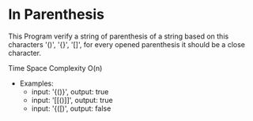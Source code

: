 # In Parenthesis

This Program verify a string of parenthesis of a string based on this characters '()', '{}', '[]', for every opened parenthesis it should be a close character.

Time Space Complexity O(n)

- Examples:
  - input: '{()}', output: true
  - input: '[[()]]', output: true
  - input: '{([)', output: false
